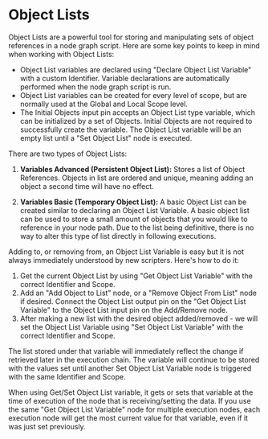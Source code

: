 # Object Lists

Object Lists are a powerful tool for storing and manipulating sets of object references in a node graph script. Here are some key points to keep in mind when working with Object Lists:

- Object List variables are declared using "Declare Object List Variable" with a custom Identifier. Variable declarations are automatically performed when the node graph script is run.
- Object List variables can be created for every level of scope, but are normally used at the Global and Local Scope level.
- The Initial Objects input pin accepts an Object List type variable, which can be initialized by a set of Objects. Initial Objects are not required to successfully create the variable. The Object List variable will be an empty list until a "Set Object List" node is executed.

There are two types of Object Lists: 

1. **Variables Advanced (Persistent Object List):** Stores a list of Object References. Objects in list are ordered and unique, meaning adding an object a second time will have no effect.
   
2. **Variables Basic (Temporary Object List):** A basic Object List can be created similar to declaring an Object List Variable. A basic object list can be used to store a small amount of objects that you would like to reference in your node path. Due to the list being definitive, there is no way to alter this type of list directly in following executions.

Adding to, or removing from, an Object List Variable is easy but it is not always immediately understood by new scripters. Here's how to do it:

1. Get the current Object List by using "Get Object List Variable" with the correct Identifier and Scope.
2. Add an "Add Object to List" node, or a "Remove Object From List" node if desired. Connect the Object List output pin on the "Get Object List Variable" to the Object List input pin on the Add/Remove node.
3. After making a new list with the desired object added/removed - we will set the Object List Variable using "Set Object List Variable" with the correct Identifier and Scope.

The list stored under that variable will immediately reflect the change if retrieved later in the execution chain. The variable will continue to be stored with the values set until another Set Object List Variable node is triggered with the same Identifier and Scope.

When using Get/Set Object List variable, it gets or sets that variable at the time of execution of the node that is receiving/setting the data. If you use the same "Get Object List Variable" node for multiple execution nodes, each execution node will get the most current value for that variable, even if it was just set previously.

